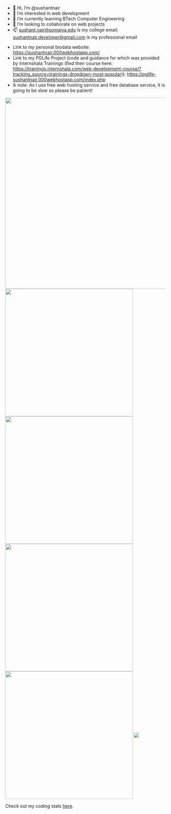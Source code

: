- 👋 Hi, I’m @sushantnair
- 👀 I’m interested in web development
- 🌱 I’m currently learning BTech Computer Engineering
- 💞️ I’m looking to collaborate on web projects
- 📫 sushant.nair@somaiya.edu is my college email; sushantnair.developer@gmail.com is my professional email

<!---
sushantnair/sushantnair is a ✨ special ✨ repository because its `README.md` (this file) appears on your GitHub profile.
You can click the Preview link to take a look at your changes.
--->

- Link to my personal biodata website: https://sushantnair.000webhostapp.com/
- Link to my PGLife Project (code and guidance for which was provided by Internshala Trainings (find their course here: https://trainings.internshala.com/web-development-course/?tracking_source=trainings-dropdown-most-popular)): https://pglife-sushantnair.000webhostapp.com/index.php
- A note: As I use free web hosting service and free database service, it is going to be slow so please be patient!
  
<!--- [![GitHub Trends SVG](https://api.githubtrends.io/user/svg/sushantnair/langs)](https://githubtrends.io) ![Top Langs](https://github-readme-stats.vercel.app/api/top-langs/?username=sushantnair) ![Top Langs](https://github-readme-stats.vercel.app/api/top-langs/?username=sushantnair&layout=donut) ![Top Langs](https://github-readme-stats.vercel.app/api/top-langs/?username=sushantnair&layout=pie) ![Sushant's GitHub stats](https://github-readme-stats.vercel.app/api?username=sushantnair&show=reviews,discussions_started,discussions_answered,prs_merged,prs_merged_percentage&show_icons=true&theme=cobalt) --->
<img height=600 align="center" src="https://github-readme-stats.vercel.app/api?username=sushantnair&show=reviews,discussions_started,discussions_answered,prs_merged,prs_merged_percentage&show_icons=true&theme=cobalt" />
<img height=400 align="center" src="https://github-readme-stats.vercel.app/api/top-langs/?username=sushantnair&layout=pie" />
<img height=400 align="center" src="https://github-readme-stats.vercel.app/api/top-langs/?username=sushantnair&layout=donut" />
<img height=400 align="center" src="https://github-readme-stats.vercel.app/api/top-langs/?username=sushantnair" />
<img height=400 align="center" src="https://api.githubtrends.io/user/svg/sushantnair/langs" />
<img align="center" src="[https://www.githubwrapped.io/sushantnair](https://api.githubtrends.io/user/svg/sushantnair/repos?time_range=one_year&theme=bright_lights)https://api.githubtrends.io/user/svg/sushantnair/repos?time_range=one_year&theme=bright_lights" />

Check out my coding stats <a href="https://www.githubwrapped.io/sushantnair">here</a>. 
